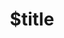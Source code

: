 ---
title: $title
second_title: Aspose.Slides for .NET API Reference
description: $description
type: docs
weight: $weight
url: /hi/net/$ref/
---